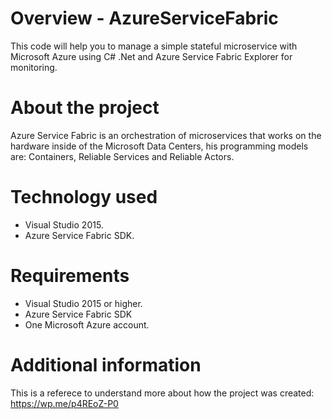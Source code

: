 # Overview - AzureServiceFabric
This code will help you to manage a simple stateful microservice with Microsoft Azure using C# .Net and Azure Service Fabric Explorer for monitoring.

# About the project
Azure Service Fabric is an orchestration of microservices that works on the hardware inside of the Microsoft Data Centers, his programming models are: Containers, Reliable Services and Reliable Actors.

# Technology used

* Visual Studio 2015.
* Azure Service Fabric SDK.

# Requirements

* Visual Studio 2015 or higher.
* Azure Service Fabric SDK
* One Microsoft Azure account.

# Additional information

This is a referece to understand more about how the project was created: https://wp.me/p4REoZ-P0

